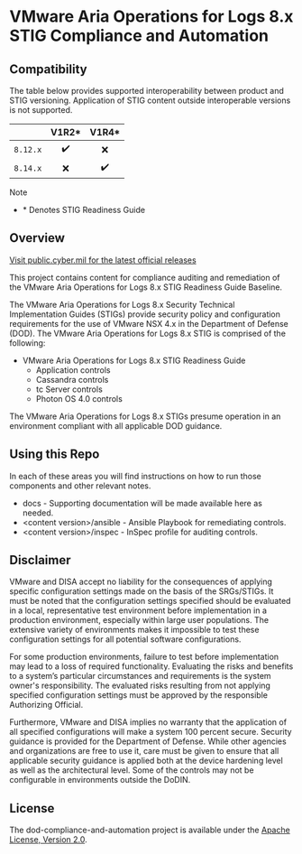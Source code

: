 # VMware Aria Operations for Logs 8.x STIG Compliance and Automation

## Compatibility
The table below provides supported interoperability between product and STIG versioning. Application of STIG content outside interoperable versions is not supported.

|                     |        V1R2*       |        V1R4*       |
|:-------------------:|:------------------:|:------------------:|
|     `8.12.x`        | :heavy_check_mark: |         :x:        |
|     `8.14.x`        |         :x:        | :heavy_check_mark: |

> [!NOTE]
> - \* Denotes STIG Readiness Guide   

## Overview
[Visit public.cyber.mil for the latest official releases](https://public.cyber.mil/stigs/)

This project contains content for compliance auditing and remediation of the VMware Aria Operations for Logs 8.x STIG Readiness Guide Baseline.

The VMware Aria Operations for Logs 8.x Security Technical Implementation Guides (STIGs) provide security policy and configuration requirements for the use of VMware NSX 4.x in the Department of Defense (DOD). The VMware Aria Operations for Logs 8.x STIG is comprised of the following:

- VMware Aria Operations for Logs 8.x STIG Readiness Guide
  - Application controls
  - Cassandra controls
  - tc Server controls
  - Photon OS 4.0 controls

The VMware Aria Operations for Logs 8.x STIGs presume operation in an environment compliant with all applicable DOD guidance.

## Using this Repo
In each of these areas you will find instructions on how to run those components and other relevant notes. 

- docs - Supporting documentation will be made available here as needed.
- \<content version\>/ansible - Ansible Playbook for remediating controls.
- \<content version\>/inspec - InSpec profile for auditing controls.

## Disclaimer
VMware and DISA accept no liability for the consequences of applying specific configuration settings made on the basis of the SRGs/STIGs. It must be noted that the configuration settings specified should be evaluated in a local, representative test environment before implementation in a production environment, especially within large user populations. The extensive variety of environments makes it impossible to test these configuration settings for all potential software configurations.

For some production environments, failure to test before implementation may lead to a loss of required functionality. Evaluating the risks and benefits to a system’s particular circumstances and requirements is the system owner's responsibility. The evaluated risks resulting from not applying specified configuration settings must be approved by the responsible Authorizing Official.

Furthermore, VMware and DISA implies no warranty that the application of all specified configurations will make a system 100 percent secure. Security guidance is provided for the Department of Defense. While other agencies and organizations are free to use it, care must be given to ensure that all applicable security guidance is applied both at the device hardening level as well as the architectural level. Some of the controls may not be configurable in environments outside the DoDIN.

## License
The dod-compliance-and-automation project is available under the [Apache License, Version 2.0](LICENSE).
